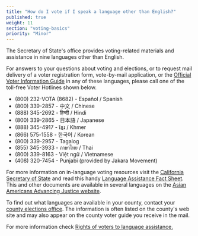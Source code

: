 ```yaml
---
title: "How do I vote if I speak a language other than English?"
published: true
weight: 11
section: "voting-basics"
priority: "Minor"
---
```

The Secretary of State's office provides voting-related materials and assistance in nine languages other than English.  

For answers to your questions about voting and elections, or to request mail delivery of a voter registration form, vote-by-mail application, or the [Official Voter Information Guide](http://voterguide.sos.ca.gov/) in any of these languages, please call one of the toll-free Voter Hotlines shown below.  

- (800) 232-VOTA (8682) - Español / Spanish  
- (800) 339-2857 - 中文 / Chinese  
- (888) 345-2692 - हिन्दी / Hindi
- (800) 339-2865 - 日本語 / Japanese  
- (888) 345-4917 - ខ្មែរ / Khmer
- (866) 575-1558 - 한국어 / Korean  
- (800) 339-2957 - Tagalog  
- (855) 345-3933 - ภาษาไทย / Thai  
- (800) 339-8163 - Việt ngữ / Vietnamese  
- (408) 320-7454 - Punjabi (provided by Jakara Movement)

For more information on in-language voting resources visit the [California Secretary of State](http://www.sos.ca.gov/elections/voting-resources/) and read this handy [Language Assistance Fact Sheet](https://www.advancingjustice-alc.org/media/Language-Access-Flyer-June-2022-English.pdf). This and other documents are available in several languages on the [Asian Americans Advancing Justice website](https://www.advancingjustice-alc.org/news-resources/guides-reports/know-your-voting-rights).  

To find out what languages are available in your county, contact your [county elections office](#section-election-office-contact). The information is often listed on the county's web site and may also appear on the county voter guide you receive in the mail.  

For more information check [Rights of voters to language assistance.](#menu-item-rights-of-voters-to-language-assistance)
